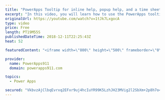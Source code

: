 ```yaml
---
title: "PowerApps Tooltip for inline help, popup help, and a time sheet app"
excerpt: "In this video, you will learn how to use the PowerApps tooltip to provide inline help for both tablet and mobile apps. For mobile apps the concept uses a popup because you can't hover on a mobile app.  PowerApps Conditional Formatting and Popups https://www.youtube.com/watch?v=IvapIsBbM-U"
originalUrl: https://youtube.com/watch?v=1tJk7LxgocA
type: video
price: Free
length: PT19M55S
publishedDateTime: 2018-12-11T22:25:43Z
heat: 52

featuredContent: "<iframe width=\"800\" height=\"500\" frameborder=\"0\" src=\"https://www.youtube.com/embed/1tJk7LxgocA\" allow=\"accelerometer; autoplay; encrypted-media; gyroscope; picture-in-picture\" allowfullscreen></iframe>"

provider:
  name: PowerApps911
  domain: powerapps911.com

topics:
  - Power Apps

secured: "VkbvzAjClbqEvrxq2EFxr9uj4hcIuYR99K5LzhJH23MVig2l2SbXm+2p8h7o4cBn6GisH3FJn/n1BS977TjXflDNLVzRmiEkGhDbsmXKhAXtyL9Lb/UqePtdDASI71ZX0NvMskLsEDmEsn2AVzJK49G8pUZRm24nd1A7+mOvtOznQCzle2SOEj9/ssMWZTf9z4GlPc6fu/2xhMmfYU3a0N5GN8y31HgH2iXchKIOWSviNbh5J4PN/3JgKiaoqoEtGCEv78fjKwa0UiRdWh/YqHz95W2q8k0zf8C/WwX9hwPIBmk0Yw4AONN4tk7gXbfmr7rGdqvUSUwYV4S+bmp3GV0A5sPVUvw/iJVO4PL8g7nyAs2PKfTyZEoRxlfoahxeAmmoxYRZuVH2VAeOE/QF4g==;ewlj+dzrwmR2v5XfO1Nksw=="
---
```


